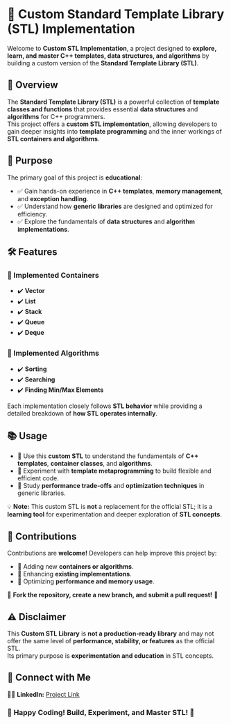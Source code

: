 # 🚀 Custom Standard Template Library (STL) Implementation  

Welcome to **Custom STL Implementation**, a project designed to **explore, learn, and master C++ templates, data structures, and algorithms** by building a custom version of the **Standard Template Library (STL)**.  

## 📌 Overview  

The **Standard Template Library (STL)** is a powerful collection of **template classes and functions** that provides essential **data structures** and **algorithms** for C++ programmers.  
This project offers a **custom STL implementation**, allowing developers to gain deeper insights into **template programming** and the inner workings of **STL containers and algorithms**.  

## 🎯 Purpose  

The primary goal of this project is **educational**:  
- ✅ Gain hands-on experience in **C++ templates**, **memory management**, and **exception handling**.  
- ✅ Understand how **generic libraries** are designed and optimized for efficiency.  
- ✅ Explore the fundamentals of **data structures** and **algorithm implementations**.  

## 🛠️ Features  

### 🔹 Implemented Containers  
- ✔️ **Vector**  
- ✔️ **List**  
- ✔️ **Stack**  
- ✔️ **Queue**  
- ✔️ **Deque**  

### 🔹 Implemented Algorithms  
- ✔️ **Sorting**  
- ✔️ **Searching**  
- ✔️ **Finding Min/Max Elements**  

Each implementation closely follows **STL behavior** while providing a detailed breakdown of **how STL operates internally**.  

## 📚 Usage  

- 🔹 Use this **custom STL** to understand the fundamentals of **C++ templates**, **container classes**, and **algorithms**.  
- 🔹 Experiment with **template metaprogramming** to build flexible and efficient code.  
- 🔹 Study **performance trade-offs** and **optimization techniques** in generic libraries.  

💡 **Note:** This custom STL is **not** a replacement for the official STL; it is a **learning tool** for experimentation and deeper exploration of **STL concepts**.  

## 🤝 Contributions  

Contributions are **welcome!** Developers can help improve this project by:  
- 🔹 Adding new **containers or algorithms**.  
- 🔹 Enhancing **existing implementations**.  
- 🔹 Optimizing **performance and memory usage**.  

📌 **Fork the repository, create a new branch, and submit a pull request!** 🚀  

## ⚠️ Disclaimer  

This **Custom STL Library** is **not a production-ready library** and may not offer the same level of **performance, stability, or features** as the official STL.  
Its primary purpose is **experimentation and education** in STL concepts.  

## 🔗 Connect with Me   
👨‍💻 **LinkedIn:** [Project Link](https://acesse.one/iIe32)

### 🎯 **Happy Coding! Build, Experiment, and Master STL!** 🚀  
